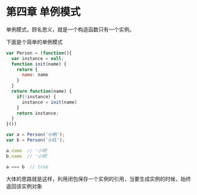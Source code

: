 # 第四章 单例模式

单例模式，顾名思义，就是一个构造函数只有一个实例。

下面是个简单的单例模式
```js
var Person = (function(){
  var instance = null;
  function init(name) {
    return {
      name: name
    }
  }
  return function(name) {
    if(!instance) {
      instance = init(name)
    }
    return instance;
  }
}())

var a = Person('小明');
var b = Person('小红');

a.name  // '小明'
b.name  // '小明'

a === b  // true
```

大体的思路就是这样，利用闭包保存一个实例的引用，当要生成实例的时候，始终返回该实例对象

